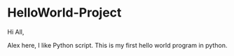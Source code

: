 # HelloWorld-Project

Hi All,

Alex here, I like Python script. This is my first hello world program in python. 
